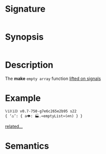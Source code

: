 # Signature
```vikid-signature
```

# Synopsis
```vikid-synopsis
```

# Description
The __make__ `empty array` function [lifted on signals](/refman/concepts/pure_functions)

# Example
```vikid-script
𝕍i𝕂i𝔻 v0.7-750-g7e6c265e2b95 s22
{ ‘⌂’: { a👁: 🏭.«emptyList»(∅n) } }
```


[related...](https://en.wikipedia.org/wiki/Array_data_structure)

# Semantics
